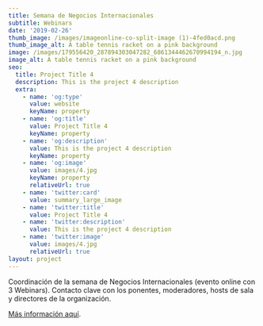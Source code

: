 ```yaml
---
title: Semana de Negocios Internacionales
subtitle: Webinars
date: '2019-02-26'
thumb_image: /images/imageonline-co-split-image (1)-4fed0acd.png
thumb_image_alt: A table tennis racket on a pink background
image: /images/179556420_287894303047282_6861344462670994194_n.jpg
image_alt: A table tennis racket on a pink background
seo:
  title: Project Title 4
  description: This is the project 4 description
  extra:
    - name: 'og:type'
      value: website
      keyName: property
    - name: 'og:title'
      value: Project Title 4
      keyName: property
    - name: 'og:description'
      value: This is the project 4 description
      keyName: property
    - name: 'og:image'
      value: images/4.jpg
      keyName: property
      relativeUrl: true
    - name: 'twitter:card'
      value: summary_large_image
    - name: 'twitter:title'
      value: Project Title 4
    - name: 'twitter:description'
      value: This is the project 4 description
    - name: 'twitter:image'
      value: images/4.jpg
      relativeUrl: true
layout: project
---
```

Coordinación de la semana de Negocios Internacionales (evento online con 3 Webinars). Contacto clave con los ponentes, moderadores, hosts de sala y directores de la organización.



[Más información aquí](https://www.facebook.com/Instituto-Iberoamericano-de-Empresa-y-Econom%C3%ADa-100501201786594/photos/287894299713949).



